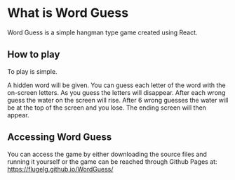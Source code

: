 # What is Word Guess

Word Guess is a simple hangman type game created using React. 

## How to play

To play is simple. 

A hidden word will be given. You can guess each letter of the word with the on-screen letters. As you guess the letters will disappear. After each wrong guess the water on the screen will rise. After 6 wrong guesses the water will be at the top of the screen and you lose. The ending screen will then appear.

## Accessing Word Guess

You can access the game by either downloading the source files and running it yourself or the game can be reached through Github Pages at:
https://flugelg.github.io/WordGuess/
